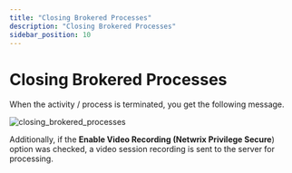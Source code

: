 ```yaml
---
title: "Closing Brokered Processes"
description: "Closing Brokered Processes"
sidebar_position: 10
---
```


# Closing Brokered Processes

When the activity / process is terminated, you get the following message.

![closing_brokered_processes](/images/endpointpolicymanager/integration/privilegesecure/resourcebased/closing_brokered_processes.webp)

Additionally, if the **Enable Video Recording (Netwrix Privilege Secure**) option was checked, a
video session recording is sent to the server for processing.
